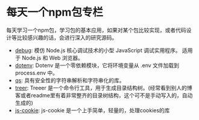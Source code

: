 # 每天一个npm包专栏

每天学习一个npm包，学习包的基本应用，如果对某个包比较实现，或者代码设计等比较感兴趣的话，会进行深入的研究源码。

- [debug](https://www.npmjs.com/package/debug): 模仿 Node.js 核心调试技术的小型 JavaScript 调试实用程序。 适用于 Node.js 和 Web 浏览器。
- [dotenv](https://www.npmjs.com/package/dotenv): Dotenv 是一个零依赖模块，它将环境变量从 .env 文件加载到 process.env 中。
- [qs](https://www.npmjs.com/package/qs): 具有安全性的字符串解析和字符串化的库。
- [treer](https://www.npmjs.com/package/treer): Treeer 是一个命令行工具，用于生成目录结构树。(经常看到别人的博客或者readme里有着非常整齐的目录树结构，这个可不是手动写入的，自动生成的)
- [js-cookie](https://www.npmjs.com/package/js-cookie): js-cookie 是一个上手简单，轻量的，处理cookies的库